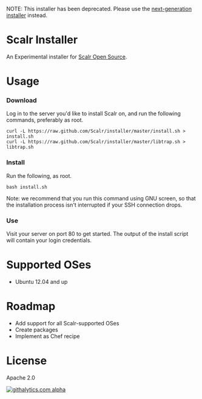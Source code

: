 NOTE: This installer has been deprecated. Please use the
[next-generation installer](https://github.com/Scalr/installer-ng) instead.

Scalr Installer
===============

An Experimental installer for [Scalr Open Source][0].


Usage
=====

### Download ###

Log in to the server you'd like to install Scalr on, and run the following
commands, preferably as root.

    curl -L https://raw.github.com/Scalr/installer/master/install.sh > install.sh
    curl -L https://raw.github.com/Scalr/installer/master/libtrap.sh > libtrap.sh


### Install ###

Run the following, as root.

    bash install.sh

Note: we recommend that you run this command using GNU screen, so that the
installation process isn't interrupted if your SSH connection drops.


### Use ###

Visit your server on port 80 to get started. The output of the install script
will contain your login credentials.



Supported OSes
==============

  + Ubuntu 12.04 and up


Roadmap
=======

  + Add support for all Scalr-supported OSes
  + Create packages
  + Implement as Chef recipe


License
=======

Apache 2.0


[![githalytics.com alpha](https://cruel-carlota.pagodabox.com/fc7a1fe68697f6ffcf93fd8e755deb06 "githalytics.com")](http://githalytics.com/Scalr/installer)


  [0]: https://github.com/Scalr/scalr
